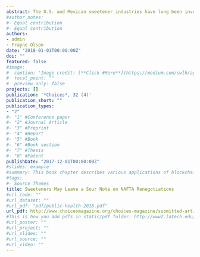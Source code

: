 ```yaml
---
abstract: The U.S. and Mexican sweetener industries have long been involved in disputes and have agreed to several side agreements apart from NAFTA. Sugar associations filed antidumping (AD) and countervailing (CV) duty petitions to U.S. institutions in response to an increase in Mexican sugar imports. Later, both the United States and Mexico reached to an agreement to suspend AD and CV duty investigations in order to facilitate new quantity and price restrictions on Mexican sugar imports. This article highlights key issues that may crop up during the NAFTA renegotiation and the complexities in the North American sweetener market. The key issues include the U.S. sweetener trade balance, price restrictions on Mexican sugar, refined versus raw sugar imports into the United States, total fructose exports and corn exports into Mexico, and enforcing agreements.
#author_notes:
#- Equal contribution
#- Equal contribution
authors:
- admin
- Frayne Olson
date: "2018-01-01T00:00:00Z"
doi: ""
featured: false
#image:
#  caption: 'Image credit: [**Click #Here**](https://medium.com/swlh/agriculture-increasingly-using-bl#ockchains-to-drive-greater-efficiencies-b90e07b5a425)'
#  focal_point: ""
#  preview_only: false
projects: []
publication: '*Choices*, 32 (4)'
publication_short: ""
publication_types:
- "2"
#- "1" #Conference paper
#- "2" #Journal Article
#- "3" #Preprint
#- "4" #Report
#- "5" #Book
#- "6" #Book section
#- "7" #Thesis
#- "8" #Patent
publishDate: "2017-12-01T00:00:00Z"
#slides: example
#summary: This book chapter describes various applications of blockchain technology in agriculture and its limitations.
#tags:
#- Source Themes
title: Sweeteners May Leave a Sour Note on NAFTA Renegotiations
#url_code: ""
#url_dataset: ""
#url_pdf: "pdf/public-health-2018.pdf"
url_pdf: http://www.choicesmagazine.org/choices-magazine/submitted-articles/sweeteners-may-leave-a-sour-note-on-nafta-renegotiations
#This is how you add pdfs in static/pdf folder: http://www2.latech.edu/~rakithab/post/managing-content/
#url_poster: ""
#url_project: ""
#url_slides: ""
#url_source: ""
#url_video: ""
---
```


